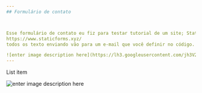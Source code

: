 ```yaml
---
## Formulário de contato



Esse formulário de contato eu fiz para testar tutorial de um site; Static Forms
https://www.staticforms.xyz/
todos os texto enviando vão para um e-mail que você definir no código.

![enter image description here](https://lh3.googleusercontent.com/jh3V2j4VwlaGyMF5g_ZqHGzFd_UVxnV0vhGo_TNWcBMLnC98yzaU0bXXKmETex1UwEUBY1YJyaXlWB9r1Jda3hB4wr7kDAGgaHPl0FduDhAzQ-05HpSRfS-JXvrI7t6lQ521UVAIvU6BfkIKYGcGEMnZfvgsmFdvQvUwP5bLK9d_HpxQrVOaWLvwRqzAzfl8S59K7mcmNVTiB4LCZuImE-EOjW53FDCnJR4X-V8dIBpsWWUX_cLXt1HPMCMjoR8rVAoBybScqDeat8bM-qLwdOYElhCeGo-73vZS0JMWMJuHBMg6rggjQZHw2FvX6OZ_pwkYC6a2-36-21f_O5izdlWUqFaH65GebpZhK3Y1hSmzcJLg56HDtDJ9_9eX6_ouq338usRiH9w5SBtXHzEI0Zkyq68Ro5jUnrqRjsFZ4m_ukJtduxnVr_00AXovB_IyjLiUfW3norHdCgQpBH_8AeoYlYhFCKGlmCs90FxvexzAP1v0eRYK65bG33YT-jx_WSZpaiP95XNQMUx_Cya-OTrM6-qvKMudbWS3-sObQwJqJehgk9VYKFZGhC-ho8MM4hdacKtjXdg9cQV1U_qiwbQPWBJztkL214xKBNR4pTBwOkD0AiQfug9P2ReCIY8JLi7z4pce7nQpagmJLku2pBXgCZYbppekhLjRcgEa-5YoAfUFYzApSxXkRJyaVH5mCT84QftSMzL_z6InlrM8ais=w549-h612-no?authuser=0)
---
```


List item

![enter image description here](https://lh3.googleusercontent.com/_APZipmFwEyhKVdRSpuLNRA-yyuh3q6u2MBnaegnne4ySJhFa4R1O4QYcGiq6LjqTxy-9Tn1cnxrgdTZBwbTYhJlw6isppl208C2TJLj9LV8u9hXfdvZMLTE7gn8S5yriP-OLfPf0jK-1IAQm1TjgJvzMJRGJjvAdtQnuM-Jj_ZEB0JL_IxP4gYRNK14JrtDJdV7XbsSE0OQGIopa5ODsnupovI_46BNApGWSSH9A5e21O7cOfj9hGvJi7R3bNZ3CwUnwvC7okFS8mxFy7vDZXgAEZCzIt1tslyMPVYb04zSua7KqyuMrV3dUF7E8cB4NbzODgRTdX6LwVF_R5jOvgcdCz2xyBfyYkDSznKLzqGPrvII75gz8exXaPQZTFXg5wGbREXutS-IGOlbU6DG2NUBeNmsL1ZYj6DuoJVgwGk1-EaRBa_djN4PuSjEu_OtbjD3Sv14Wgm2gHAzi_6bAsw7JdASk62tTo1pnqzQZcgY0nPZ97eAE-gwzqiEiTcbB4DL8UmWJi6XUk00SJDIxrXOd_sMRlcND3aA1NdZWkI2TgPLsa4pXkr0dsu93ggv4h-DAGl1xUt6u8f9NeoWSvLERdV4xLjL9YnJ7rTqNAR73jMLrq16XcxCt4lDpWl2e3LVckoQu3Ff6o5zARPQryM6qJeuSVMjazHFNhx76YVj8_QrR23gqtM16pxGHvqGejak-MyakTfUh-J3DL5WMnc=w552-h456-no?authuser=0)
